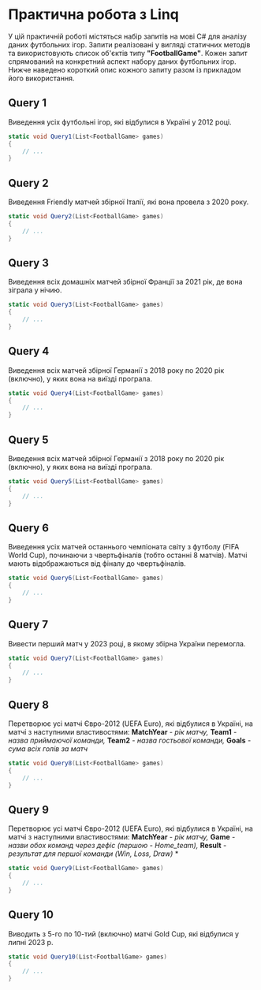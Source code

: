 # Практична робота з Linq
У цій практичній роботі містяться набір запитів на мові C# для аналізу даних футбольних ігор. Запити реалізовані у вигляді статичних методів та використовують список об'єктів типу **"FootballGame"**. Кожен запит спрямований на конкретний аспект набору даних футбольних ігор. Нижче наведено короткий опис кожного запиту разом із прикладом його використання.

## Query 1

Виведення усіх футбольні ігор, які відбулися в Україні у 2012 році.
``` csharp
static void Query1(List<FootballGame> games)
{
    // ...
}
```

## Query 2

Виведення Friendly матчей збірної Італії, які вона провела з 2020 року.  

``` csharp
static void Query2(List<FootballGame> games)
{
    // ...
}
```

## Query 3

Виведення всіх домашніх матчей збірної Франції за 2021 рік, де вона зіграла у нічию.

``` csharp
static void Query3(List<FootballGame> games)
{
    // ...
}
```

## Query 4

Виведення всіх матчей збірної Германії з 2018 року по 2020 рік (включно), у яких вона на виїзді програла.

``` csharp
static void Query4(List<FootballGame> games)
{
    // ...
}
```

## Query 5

Виведення всіх матчей збірної Германії з 2018 року по 2020 рік (включно), у яких вона на виїзді програла.

``` csharp
static void Query5(List<FootballGame> games)
{
    // ...
}
```

## Query 6

Виведення усіх матчей останнього чемпіоната світу з футболу (FIFA World Cup), починаючи з чвертьфіналів (тобто останні 8 матчів). Матчі мають відображаються від фіналу до чвертьфіналів.

``` csharp
static void Query6(List<FootballGame> games)
{
    // ...
}
```

## Query 7

Вивести перший матч у 2023 році, в якому збірна України перемогла.

``` csharp
static void Query7(List<FootballGame> games)
{
    // ...
}
```

## Query 8

Перетворює усі матчі Євро-2012 (UEFA Euro), які відбулися в Україні, на матчі з наступними властивостями: 
**MatchYear** - *рік матчу,* **Team1** *- назва приймаючої команди,* **Team2** *- назва гостьової команди,* **Goals** *- сума всіх голів за матч*

``` csharp
static void Query8(List<FootballGame> games)
{
    // ...
}
```

## Query 9

Перетворює усі матчі Євро-2012 (UEFA Euro), які відбулися в Україні, на матчі з наступними властивостями: 
**MatchYear** - *рік матчу,* **Game** *-  назви обох команд через дефіс (першою - Home_team),* **Result** - *результат для першої команди (Win, Loss, Draw)*
*

``` csharp
static void Query9(List<FootballGame> games)
{
    // ...
}
```

## Query 10

Виводить з 5-го по 10-тий (включно) матчі Gold Cup, які відбулися у липні 2023 р.


``` csharp
static void Query10(List<FootballGame> games)
{
    // ...
}
```
